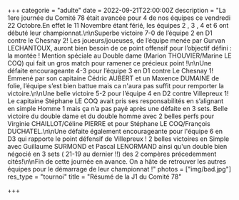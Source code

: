 +++
categorie = "adulte"
date = 2022-09-21T22:00:00Z
description = "La 1ere journée du Comité 78 était avancée pour 4 de nos équipes ce vendredi 22 Octobre.En effet le 11 Novembre étant férié, les équipes 2 , 3 , 4 et 6 ont débuté leur championnat.\n\nSuperbe victoire 7-0 de l’équipe 2 en D1 contre le Chesnay 2! Les joueurs/joueuses, de l’équipe menée par Gurvan LECHANTOUX, auront bien besoin de ce point offensif pour l’objectif défini : la montée ! Mention spéciale au Double dame (Marion THOUVIER/Marine LE COQ) qui fait un gros match pour ramener ce précieux point !\n\nUne défaite encourageante 4-3 pour l’équipe 3 en D1 contre Le Chesnay 1! Emmené par son capitaine Cédric AUBERT et un Maxence DUMAINE de folie, l’équipe s’est bien battue mais ca n'aura pas suffit pour remporter la victoire.\n\nUne belle victoire 5-2 pour l’équipe 4 en D2 contre Villepreux 1! Le capitaine Stéphane LE COQ avait pris ses responsabilités en s’alignant en simple Homme 1 mais ça n’a pas payé après une défaite en 3 sets. Belle victoire du double dame et du double homme avec 2 belles perfs pour Virginie CHAILLOT/Céline PIERRE et pour Stéphane LE COQ/François DUCHATEL.\n\nUne défaite également encourageante pour l'équipe 6 en D3 qui rapporte le point défensif de Villepreux ! 2 belles victoires en Simple avec Guillaume SURMOND et Pascal LENORMAND ainsi qu'un double bien négocié en 3 sets ( 21-19 au dernier !!) des 2 compères précedemment cités!\n\nFin de cette journée en avance. On a hâte de retrouver les autres équipes pour le démarrage de leur championnat !"
photos = ["img/bad.jpg"]
res_type = "tournoi"
title = "Résumé de la J1 du Comité 78"

+++
